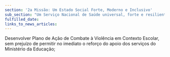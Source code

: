 ```yaml
---
section: '2a Missão: Um Estado Social Forte, Moderno e Inclusivo'
sub_section: "Um Serviço Nacional de Saúde universal, forte e resiliente"
fulfilled_date:
links_to_news_articles:
---
```


Desenvolver Plano de Ação de Combate à Violência em Contexto Escolar, sem prejuízo de permitir no imediato o reforço do apoio dos serviços do Ministério da Educação;